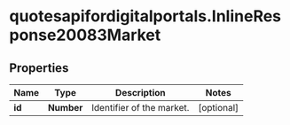 # quotesapifordigitalportals.InlineResponse20083Market

## Properties

Name | Type | Description | Notes
------------ | ------------- | ------------- | -------------
**id** | **Number** | Identifier of the market. | [optional] 


